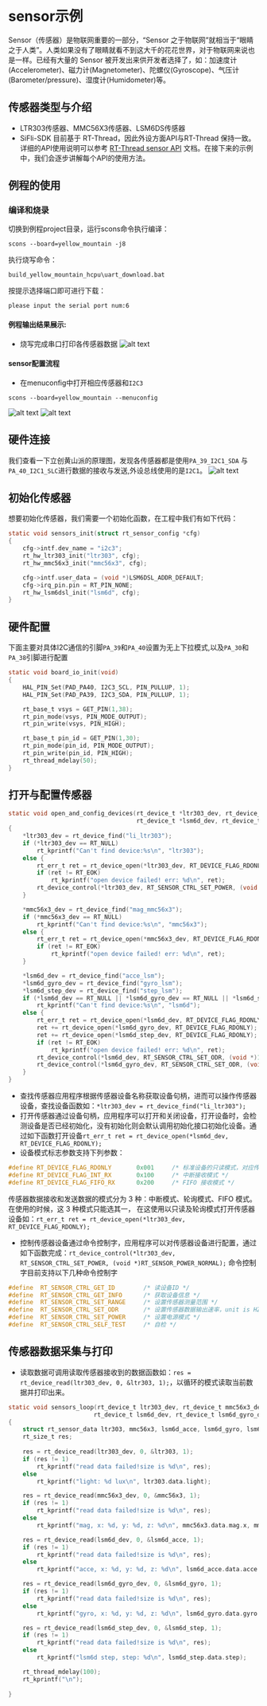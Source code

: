 # sensor示例
Sensor（传感器）是物联网重要的一部分，“Sensor 之于物联网”就相当于“眼睛之于人类”。人类如果没有了眼睛就看不到这大千的花花世界，对于物联网来说也是一样。已经有大量的 Sensor 被开发出来供开发者选择了，如：加速度计(Accelerometer)、磁力计(Magnetometer)、陀螺仪(Gyroscope)、气压计(Barometer/pressure)、湿度计(Humidometer)等。

## 传感器类型与介绍
* LTR303传感器、MMC56X3传感器、LSM6DS传感器
* SiFli-SDK 目前基于 RT-Thread，因此外设方面API与RT-Thread 保持一致。详细的API使用说明可以参考 [RT-Thread sensor API](https://www.rt-thread.org/document/site/#/rt-thread-version/rt-thread-standard/programming-manual/device/sensor/sensor) 文档。在接下来的示例中，我们会逐步讲解每个API的使用方法。

## 例程的使用
### 编译和烧录
切换到例程project目录，运行scons命令执行编译：
```
scons --board=yellow_mountain -j8
```
执行烧写命令：
```
build_yellow_mountain_hcpu\uart_download.bat
```
按提示选择端口即可进行下载：
```none
please input the serial port num:6
```

#### 例程输出结果展示:
* 烧写完成串口打印各传感器数据
![alt text](assets/sensor.png)

#### sensor配置流程

* 在menuconfig中打开相应传感器和`I2C3`

```
scons --board=yellow_mountain --menuconfig
```
![alt text](assets/menuconfig.png)
![alt text](assets/I2C3.png)

## 硬件连接
我们查看一下立创黄山派的原理图，发现各传感器都是使用`PA_39_I2C1_SDA` 与`PA_40_I2C1_SLC`进行数据的接收与发送,外设总线使用的是`I2C1`。
![alt text](assets/sensor_1.png)
## 初始化传感器
想要初始化传感器，我们需要一个初始化函数，在工程中我们有如下代码：
```c
static void sensors_init(struct rt_sensor_config *cfg)
{
    cfg->intf.dev_name = "i2c3";
    rt_hw_ltr303_init("ltr303", cfg);
    rt_hw_mmc56x3_init("mmc56x3", cfg);

    cfg->intf.user_data = (void *)LSM6DSL_ADDR_DEFAULT;
    cfg->irq_pin.pin = RT_PIN_NONE;
    rt_hw_lsm6dsl_init("lsm6d", cfg);
}
```

## 硬件配置
下面主要对具体I2C通信的引脚`PA_39`和`PA_40`设置为无上下拉模式,以及`PA_30`和`PA_38`引脚进行配置
```c
static void board_io_init(void)
{
    HAL_PIN_Set(PAD_PA40, I2C3_SCL, PIN_PULLUP, 1);
    HAL_PIN_Set(PAD_PA39, I2C3_SDA, PIN_PULLUP, 1);

    rt_base_t vsys = GET_PIN(1,38);
    rt_pin_mode(vsys, PIN_MODE_OUTPUT);
    rt_pin_write(vsys, PIN_HIGH);

    rt_base_t pin_id = GET_PIN(1,30);
    rt_pin_mode(pin_id, PIN_MODE_OUTPUT);
    rt_pin_write(pin_id, PIN_HIGH);
    rt_thread_mdelay(50);
}
```

## 打开与配置传感器
```c
static void open_and_config_devices(rt_device_t *ltr303_dev, rt_device_t *mmc56x3_dev,
                                    rt_device_t *lsm6d_dev, rt_device_t *lsm6d_gyro_dev, rt_device_t *lsm6d_step_dev)
{
    *ltr303_dev = rt_device_find("li_ltr303");
    if (*ltr303_dev == RT_NULL)
        rt_kprintf("Can't find device:%s\n", "ltr303");
    else {
        rt_err_t ret = rt_device_open(*ltr303_dev, RT_DEVICE_FLAG_RDONLY);
        if (ret != RT_EOK)
            rt_kprintf("open device failed! err: %d\n", ret);
        rt_device_control(*ltr303_dev, RT_SENSOR_CTRL_SET_POWER, (void *)RT_SENSOR_POWER_NORMAL);
    }

    *mmc56x3_dev = rt_device_find("mag_mmc56x3");
    if (*mmc56x3_dev == RT_NULL)
        rt_kprintf("Can't find device:%s\n", "mmc56x3");
    else {
        rt_err_t ret = rt_device_open(*mmc56x3_dev, RT_DEVICE_FLAG_RDONLY);
        if (ret != RT_EOK)
            rt_kprintf("open device failed! err: %d\n", ret);
    }

    *lsm6d_dev = rt_device_find("acce_lsm");
    *lsm6d_gyro_dev = rt_device_find("gyro_lsm");
    *lsm6d_step_dev = rt_device_find("step_lsm");
    if (*lsm6d_dev == RT_NULL || *lsm6d_gyro_dev == RT_NULL || *lsm6d_step_dev == RT_NULL)
        rt_kprintf("Can't find device:%s\n", "lsm6d");
    else {
        rt_err_t ret = rt_device_open(*lsm6d_dev, RT_DEVICE_FLAG_RDONLY);
        ret += rt_device_open(*lsm6d_gyro_dev, RT_DEVICE_FLAG_RDONLY);
        ret += rt_device_open(*lsm6d_step_dev, RT_DEVICE_FLAG_RDONLY);
        if (ret != RT_EOK)
            rt_kprintf("open device failed! err: %d\n", ret);
        rt_device_control(*lsm6d_dev, RT_SENSOR_CTRL_SET_ODR, (void *)1660);
        rt_device_control(*lsm6d_gyro_dev, RT_SENSOR_CTRL_SET_ODR, (void *)1660);
    }
}
```
* 查找传感器应用程序根据传感器设备名称获取设备句柄，进而可以操作传感器设备，查找设备函数如：`*ltr303_dev = rt_device_find("li_ltr303");`<br>
* 打开传感器通过设备句柄，应用程序可以打开和关闭设备，打开设备时，会检测设备是否已经初始化，没有初始化则会默认调用初始化接口初始化设备。通过如下函数打开设备`rt_err_t ret = rt_device_open(*lsm6d_dev, RT_DEVICE_FLAG_RDONLY);`<br>
* 设备模式标志参数支持下列参数：
```c
#define RT_DEVICE_FLAG_RDONLY       0x001     /* 标准设备的只读模式，对应传感器的轮询模式 */
#define RT_DEVICE_FLAG_INT_RX       0x100     /* 中断接收模式 */
#define RT_DEVICE_FLAG_FIFO_RX      0x200     /* FIFO 接收模式 */
```
传感器数据接收和发送数据的模式分为 3 种：中断模式、轮询模式、FIFO 模式。在使用的时候，这 3 种模式只能选其一， 在这使用以只读及轮询模式打开传感器设备如：`rt_err_t ret = rt_device_open(*ltr303_dev, RT_DEVICE_FLAG_RDONLY);`
* 控制传感器设备通过命令控制字，应用程序可以对传感器设备进行配置，通过如下函数完成：`rt_device_control(*ltr303_dev, RT_SENSOR_CTRL_SET_POWER, (void *)RT_SENSOR_POWER_NORMAL);`
命令控制字目前支持以下几种命令控制字
```c
#define  RT_SENSOR_CTRL_GET_ID        /* 读设备ID */
#define  RT_SENSOR_CTRL_GET_INFO      /* 获取设备信息 */
#define  RT_SENSOR_CTRL_SET_RANGE     /* 设置传感器测量范围 */
#define  RT_SENSOR_CTRL_SET_ODR       /* 设置传感器数据输出速率，unit is HZ */
#define  RT_SENSOR_CTRL_SET_POWER     /* 设置电源模式 */
#define  RT_SENSOR_CTRL_SELF_TEST     /* 自检 */
```
## 传感器数据采集与打印
* 读取数据可调用读取传感器接收到的数据函数如：`res = rt_device_read(ltr303_dev, 0, &ltr303, 1);`，以循环的模式读取当前数据并打印出来。
```c
static void sensors_loop(rt_device_t ltr303_dev, rt_device_t mmc56x3_dev,
                        rt_device_t lsm6d_dev, rt_device_t lsm6d_gyro_dev, rt_device_t lsm6d_step_dev)
{
    struct rt_sensor_data ltr303, mmc56x3, lsm6d_acce, lsm6d_gyro, lsm6d_step;
    rt_size_t res;
    
    res = rt_device_read(ltr303_dev, 0, &ltr303, 1);
    if (res != 1)
        rt_kprintf("read data failed!size is %d\n", res);
    else
        rt_kprintf("light: %d lux\n", ltr303.data.light);

    res = rt_device_read(mmc56x3_dev, 0, &mmc56x3, 1);
    if (res != 1)
        rt_kprintf("read data failed!size is %d\n", res);
    else
        rt_kprintf("mag, x: %d, y: %d, z: %d\n", mmc56x3.data.mag.x, mmc56x3.data.mag.y, mmc56x3.data.mag.z);

    res = rt_device_read(lsm6d_dev, 0, &lsm6d_acce, 1);
    if (res != 1)
        rt_kprintf("read data failed!size is %d\n", res);
    else
        rt_kprintf("acce, x: %d, y: %d, z: %d\n", lsm6d_acce.data.acce.x, lsm6d_acce.data.acce.y, lsm6d_acce.data.acce.z);

    res = rt_device_read(lsm6d_gyro_dev, 0, &lsm6d_gyro, 1);
    if (res != 1)
        rt_kprintf("read data failed!size is %d\n", res);
    else
        rt_kprintf("gyro, x: %d, y: %d, z: %d\n", lsm6d_gyro.data.gyro.x, lsm6d_gyro.data.gyro.y, lsm6d_gyro.data.gyro.z);

    res = rt_device_read(lsm6d_step_dev, 0, &lsm6d_step, 1);
    if (res != 1)
        rt_kprintf("read data failed!size is %d\n", res);
    else
        rt_kprintf("lsm6d step, step: %d\n", lsm6d_step.data.step);

    rt_thread_mdelay(100);
    rt_kprintf("\n");
    
}
```


      
